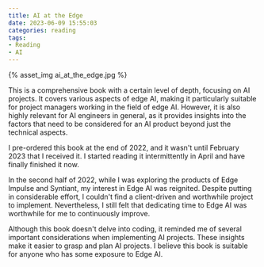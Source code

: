 ```yaml
---
title: AI at the Edge
date: 2023-06-09 15:55:03
categories: reading
tags:
- Reading
- AI
---
```


{% asset_img ai_at_the_edge.jpg %}

This is a comprehensive book with a certain level of depth, focusing on AI projects. It covers various aspects of edge AI, making it particularly suitable for project managers working in the field of edge AI. However, it is also highly relevant for AI engineers in general, as it provides insights into the factors that need to be considered for an AI product beyond just the technical aspects.

<!-- more -->

I pre-ordered this book at the end of 2022, and it wasn't until February 2023 that I received it. I started reading it intermittently in April and have finally finished it now.

In the second half of 2022, while I was exploring the products of Edge Impulse and Syntiant, my interest in Edge AI was reignited. Despite putting in considerable effort, I couldn't find a client-driven and worthwhile project to implement. Nevertheless, I still felt that dedicating time to Edge AI was worthwhile for me to continuously improve.

Although this book doesn't delve into coding, it reminded me of several important considerations when implementing AI projects. These insights make it easier to grasp and plan AI projects. I believe this book is suitable for anyone who has some exposure to Edge AI.

